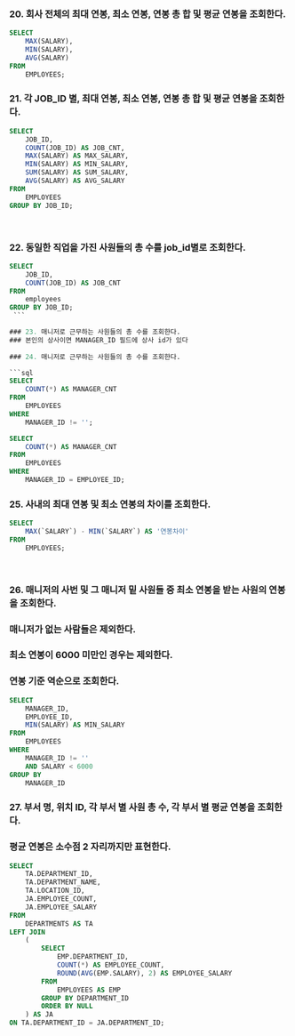 ### 20. 회사 전체의 최대 연봉, 최소 연봉, 연봉 총 합 및 평균 연봉을 조회한다.

```sql
SELECT
	MAX(SALARY),
	MIN(SALARY),
	AVG(SALARY)
FROM
	EMPLOYEES;
```

### 21. 각 JOB_ID 별, 최대 연봉, 최소 연봉, 연봉 총 합 및 평균 연봉을 조회한다.

```sql
SELECT
	JOB_ID,
	COUNT(JOB_ID) AS JOB_CNT,
	MAX(SALARY) AS MAX_SALARY,
	MIN(SALARY) AS MIN_SALARY,
	SUM(SALARY) AS SUM_SALARY,
	AVG(SALARY) AS AVG_SALARY
FROM
	EMPLOYEES
GROUP BY JOB_ID;
```
 
### 22. 동일한 직업을 가진 사원들의 총 수를 job_id별로 조회한다.

```sql
SELECT
	JOB_ID,
	COUNT(JOB_ID) AS JOB_CNT
FROM
	employees
GROUP BY JOB_ID;
 ```

### 23. 매니저로 근무하는 사원들의 총 수를 조회한다.
### 본인의 상사이면 MANAGER_ID 필드에 상사 id가 있다
 
### 24. 매니저로 근무하는 사원들의 총 수를 조회한다.

```sql
SELECT
	COUNT(*) AS MANAGER_CNT
FROM
	EMPLOYEES
WHERE
	MANAGER_ID != '';
```

```sql
SELECT
	COUNT(*) AS MANAGER_CNT
FROM
	EMPLOYEES
WHERE
	MANAGER_ID = EMPLOYEE_ID;
```

### 25. 사내의 최대 연봉 및 최소 연봉의 차이를 조회한다.

```sql
SELECT
	MAX(`SALARY`) - MIN(`SALARY`) AS '연봉차이'
FROM
	EMPLOYEES;
```
 
### 26. 매니저의 사번 및 그 매니저 밑 사원들 중 최소 연봉을 받는 사원의 연봉을 조회한다.
### 매니저가 없는 사람들은 제외한다.
### 최소 연봉이 6000 미만인 경우는 제외한다.
### 연봉 기준 역순으로 조회한다.

```sql
SELECT
	MANAGER_ID,
	EMPLOYEE_ID,
	MIN(SALARY) AS MIN_SALARY
FROM
	EMPLOYEES
WHERE
	MANAGER_ID != ''
	AND SALARY < 6000
GROUP BY
	MANAGER_ID
```

### 27. 부서 명, 위치 ID, 각 부서 별 사원 총 수, 각 부서 별 평균 연봉을 조회한다.
### 평균 연봉은 소수점 2 자리까지만 표현한다.

```sql
SELECT
	TA.DEPARTMENT_ID,
	TA.DEPARTMENT_NAME,
	TA.LOCATION_ID,
	JA.EMPLOYEE_COUNT,
	JA.EMPLOYEE_SALARY
FROM
	DEPARTMENTS AS TA
LEFT JOIN 
	(
		SELECT
			EMP.DEPARTMENT_ID,
			COUNT(*) AS EMPLOYEE_COUNT,
			ROUND(AVG(EMP.SALARY), 2) AS EMPLOYEE_SALARY
		FROM
			EMPLOYEES AS EMP
		GROUP BY DEPARTMENT_ID
		ORDER BY NULL
	) AS JA 
ON TA.DEPARTMENT_ID = JA.DEPARTMENT_ID;
```